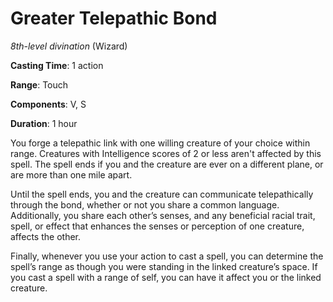 # Greater Telepathic Bond
*8th-level divination* (Wizard)

**Casting Time**: 1 action

**Range**: Touch

**Components**: V, S

**Duration**: 1 hour

You forge a telepathic link with one willing creature of your choice within range. Creatures with Intelligence scores of 2 or less aren't affected by this spell. The spell ends if you and the creature are ever on a different plane, or are more than one mile apart.

Until the spell ends, you and the creature can communicate telepathically through the bond, whether or not you share a common language. Additionally, you share each other’s senses, and any beneficial racial trait, spell, or effect that enhances the senses or perception of one creature, affects the other.

Finally, whenever you use your action to cast a spell, you can determine the spell’s range as though you were standing in the linked creature’s space. If you cast a spell with a range of self, you can have it affect you or the linked creature.
